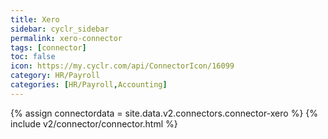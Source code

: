 ```yaml
---
title: Xero
sidebar: cyclr_sidebar
permalink: xero-connector
tags: [connector]
toc: false
icon: https://my.cyclr.com/api/ConnectorIcon/16099
category: HR/Payroll
categories: [HR/Payroll,Accounting]
---
```

{% assign connectordata = site.data.v2.connectors.connector-xero %}
{% include v2/connector/connector.html %}	